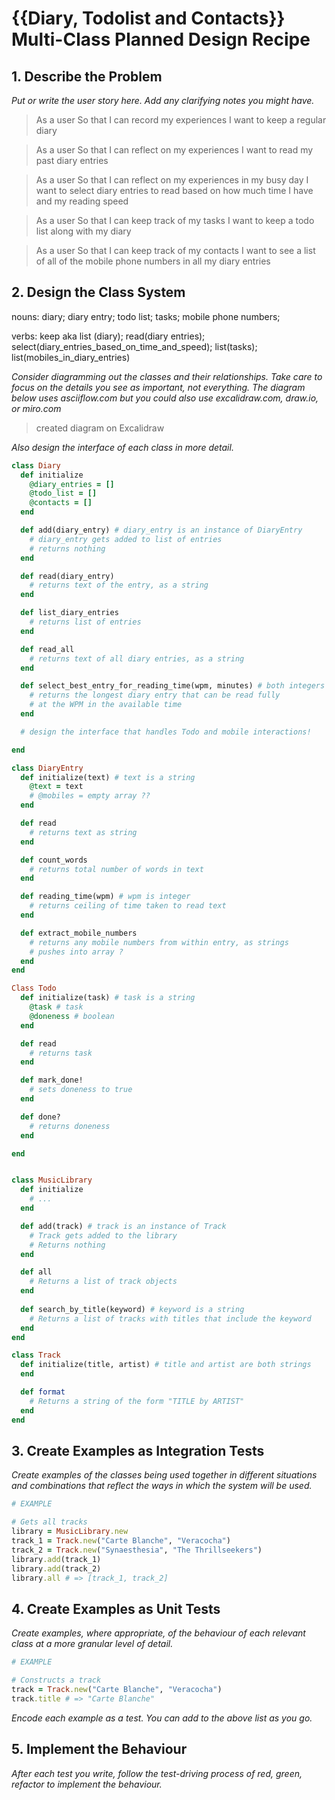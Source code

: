 # {{Diary, Todolist and Contacts}} Multi-Class Planned Design Recipe

## 1. Describe the Problem

_Put or write the user story here. Add any clarifying notes you might have._

> As a user
> So that I can record my experiences
> I want to keep a regular diary

> As a user
> So that I can reflect on my experiences
> I want to read my past diary entries

> As a user
> So that I can reflect on my experiences in my busy day
> I want to select diary entries to read based on how much time I have and my reading speed

> As a user
> So that I can keep track of my tasks
> I want to keep a todo list along with my diary

> As a user
> So that I can keep track of my contacts
> I want to see a list of all of the mobile phone numbers in all my diary entries

## 2. Design the Class System

nouns: diary; diary entry; todo list; tasks; mobile phone numbers;

verbs: keep aka list (diary); read(diary entries); select(diary_entries_based_on_time_and_speed); list(tasks); list(mobiles_in_diary_entries)

_Consider diagramming out the classes and their relationships. Take care to
focus on the details you see as important, not everything. The diagram below
uses asciiflow.com but you could also use excalidraw.com, draw.io, or miro.com_

> created diagram on Excalidraw

_Also design the interface of each class in more detail._

```ruby
class Diary
  def initialize
    @diary_entries = []
    @todo_list = []
    @contacts = []
  end

  def add(diary_entry) # diary_entry is an instance of DiaryEntry
    # diary_entry gets added to list of entries
    # returns nothing
  end

  def read(diary_entry)
    # returns text of the entry, as a string
  end

  def list_diary_entries
    # returns list of entries
  end

  def read_all
    # returns text of all diary entries, as a string
  end

  def select_best_entry_for_reading_time(wpm, minutes) # both integers
    # returns the longest diary entry that can be read fully 
    # at the WPM in the available time
  end

  # design the interface that handles Todo and mobile interactions!

end

class DiaryEntry
  def initialize(text) # text is a string
    @text = text
    # @mobiles = empty array ??
  end

  def read
    # returns text as string
  end

  def count_words
    # returns total number of words in text
  end

  def reading_time(wpm) # wpm is integer
    # returns ceiling of time taken to read text
  end

  def extract_mobile_numbers 
    # returns any mobile numbers from within entry, as strings
    # pushes into array ?
  end
end

Class Todo
  def initialize(task) # task is a string
    @task # task
    @doneness # boolean
  end

  def read
    # returns task 
  end

  def mark_done!
    # sets doneness to true
  end

  def done?
    # returns doneness
  end

end



```


```ruby
class MusicLibrary
  def initialize
    # ...
  end

  def add(track) # track is an instance of Track
    # Track gets added to the library
    # Returns nothing
  end

  def all
    # Returns a list of track objects
  end
  
  def search_by_title(keyword) # keyword is a string
    # Returns a list of tracks with titles that include the keyword
  end
end

class Track
  def initialize(title, artist) # title and artist are both strings
  end

  def format
    # Returns a string of the form "TITLE by ARTIST"
  end
end
```

## 3. Create Examples as Integration Tests

_Create examples of the classes being used together in different situations and
combinations that reflect the ways in which the system will be used._

```ruby
# EXAMPLE

# Gets all tracks
library = MusicLibrary.new
track_1 = Track.new("Carte Blanche", "Veracocha")
track_2 = Track.new("Synaesthesia", "The Thrillseekers")
library.add(track_1)
library.add(track_2)
library.all # => [track_1, track_2]
```

## 4. Create Examples as Unit Tests

_Create examples, where appropriate, of the behaviour of each relevant class at
a more granular level of detail._

```ruby
# EXAMPLE

# Constructs a track
track = Track.new("Carte Blanche", "Veracocha")
track.title # => "Carte Blanche"
```

_Encode each example as a test. You can add to the above list as you go._

## 5. Implement the Behaviour

_After each test you write, follow the test-driving process of red, green,
refactor to implement the behaviour._